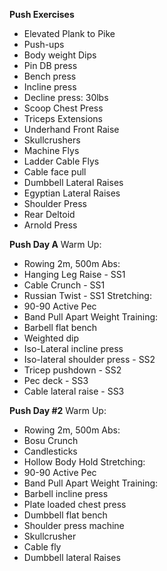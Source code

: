 **Push Exercises**
- Elevated Plank to Pike
- Push-ups
- Body weight Dips
- Pin DB press
- Bench press
- Incline press
- Decline press: 30lbs
- Scoop Chest Press
- Triceps Extensions
- Underhand Front Raise
- Skullcrushers
- Machine Flys
- Ladder Cable Flys
- Cable face pull
- Dumbbell Lateral Raises
- Egyptian Lateral Raises
- Shoulder Press
- Rear Deltoid
- Arnold Press

**Push Day A**
Warm Up:
- Rowing 2m, 500m
Abs:
- Hanging Leg Raise - SS1
- Cable Crunch - SS1
- Russian Twist - SS1
Stretching:
- 90-90 Active Pec
- Band Pull Apart
Weight Training:
- Barbell flat bench
- Weighted dip
- Iso-Lateral incline press 
- Iso-lateral shoulder press - SS2
- Tricep pushdown - SS2
- Pec deck - SS3
- Cable lateral raise - SS3

**Push Day #2**
Warm Up:
- Rowing 2m, 500m
Abs:
- Bosu Crunch
- Candlesticks
- Hollow Body Hold
Stretching:
- 90-90 Active Pec
- Band Pull Apart
Weight Training:
- Barbell incline press
- Plate loaded chest press
- Dumbbell flat bench 
- Shoulder press machine
- Skullcrusher
- Cable fly
- Dumbbell lateral Raises